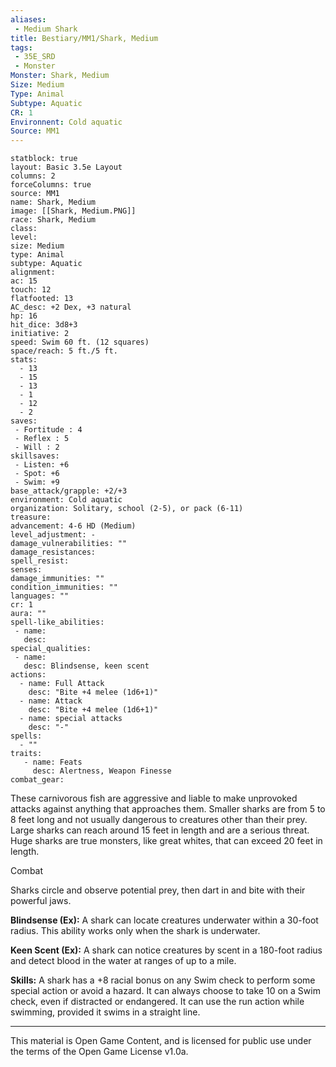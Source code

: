 ```yaml
---
aliases:
 - Medium Shark
title: Bestiary/MM1/Shark, Medium
tags: 
 - 35E_SRD
 - Monster
Monster: Shark, Medium
Size: Medium
Type: Animal
Subtype: Aquatic
CR: 1
Environnent: Cold aquatic
Source: MM1
---
```


```statblock
statblock: true
layout: Basic 3.5e Layout
columns: 2
forceColumns: true
source: MM1 
name: Shark, Medium
image: [[Shark, Medium.PNG]]
race: Shark, Medium
class: 
level: 
size: Medium
type: Animal
subtype: Aquatic
alignment: 
ac: 15
touch: 12
flatfooted: 13
AC_desc: +2 Dex, +3 natural
hp: 16
hit_dice: 3d8+3
initiative: 2
speed: Swim 60 ft. (12 squares)
space/reach: 5 ft./5 ft.
stats:
  - 13
  - 15
  - 13
  - 1
  - 12
  - 2
saves:
 - Fortitude : 4
 - Reflex : 5
 - Will : 2
skillsaves:
 - Listen: +6
 - Spot: +6
 - Swim: +9
base_attack/grapple: +2/+3
environment: Cold aquatic
organization: Solitary, school (2-5), or pack (6-11)
treasure: 
advancement: 4-6 HD (Medium)
level_adjustment: -
damage_vulnerabilities: ""
damage_resistances: 
spell_resist: 
senses: 
damage_immunities: ""
condition_immunities: ""
languages: ""
cr: 1
aura: ""
spell-like_abilities:
 - name: 
   desc: 
special_qualities:
 - name:
   desc: Blindsense, keen scent
actions:
  - name: Full Attack
    desc: "Bite +4 melee (1d6+1)"
  - name: Attack
    desc: "Bite +4 melee (1d6+1)"
  - name: special attacks
    desc: "-"
spells:
  - ""
traits:
   - name: Feats
     desc: Alertness, Weapon Finesse
combat_gear:  
```


These carnivorous fish are aggressive and liable to make unprovoked attacks against anything that approaches them. Smaller sharks are from 5 to 8 feet long and not usually dangerous to creatures other than their prey. Large sharks can reach around 15 feet in length and are a serious threat. Huge sharks are true monsters, like great whites, that can exceed 20 feet in length.

Combat

Sharks circle and observe potential prey, then dart in and bite with their powerful jaws.


**Blindsense (Ex):** A shark can locate creatures underwater within a 30-foot radius. This ability works only when the shark is underwater.


**Keen Scent (Ex):** A shark can notice creatures by scent in a 180-foot radius and detect blood in the water at ranges of up to a mile.


**Skills:** A shark has a +8 racial bonus on any Swim check to perform some special action or avoid a hazard. It can always choose to take 10 on a Swim check, even if distracted or endangered. It can use the run action while swimming, provided it swims in a straight line.

---

This material is Open Game Content, and is licensed for public use under the terms of the Open Game License v1.0a.
